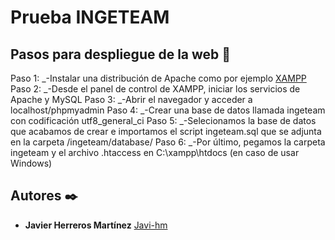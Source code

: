 # Prueba INGETEAM

## Pasos para despliegue de la web 🔧
Paso 1:
    _-Instalar una distribución de Apache como por ejemplo [XAMPP](https://www.apachefriends.org/es/index.html)
Paso 2:
    _-Desde el panel de control de XAMPP, iniciar los servicios de Apache y MySQL
Paso 3:
    _-Abrir el navegador y acceder a localhost/phpmyadmin
Paso 4:
    _-Crear una base de datos llamada ingeteam con codificación utf8_general_ci
Paso 5:
    _-Selecionamos la base de datos que acabamos de crear e importamos el script ingeteam.sql que se adjunta en la carpeta /ingeteam/database/
Paso 6:
    _-Por último, pegamos la carpeta ingeteam y el archivo .htaccess en C:\xampp\htdocs (en caso de usar Windows)

## Autores ✒️
* **Javier Herreros Martínez** [Javi-hm](https://github.com/Javi-hm)
